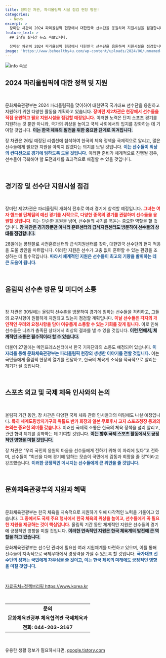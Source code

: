 ```yaml
---
title: 장미란 차관, 파리올림픽 시설 점검 현장 방문!
categories:
  - News
excerpt: >
  장미란 차관이 2024 파리올림픽 현장에서 대한민국 선수단을 응원하며 지원시설을 점검합니다. 스포츠 외교도 강화하며 선수들에게 감동과 희망을 전할 계획입니다.
feature_text: >
  ## info 실시간 뉴스 속보입니다.

  장미란 차관이 2024 파리올림픽 현장에서 대한민국 선수단을 응원하며 지원시설을 점검합니다. 스포츠 외교도 강화하며 선수들에게 감동과 희망을 전할 계획입니다.
image: 'https://www.behealthy4u.com/wp-content/uploads/2024/06/unnamed-file.png'
---
```


<p><img src="https://www.behealthy4u.com/wp-content/uploads/2024/06/unnamed-file.png" alt="info 속보" /></p>

<h2 data-ke-size="size26">2024 파리올림픽에 대한 정책 및 지원</h2>

<p data-ke-size="size16">&nbsp;</p>

<p>문화체육관광부는 2024 파리올림픽을 맞이하여 대한민국 국가대표 선수단을 응원하고 지원하기 위한 다양한 활동을 계획하고 있습니다. <b><span style="color: #ee2323;">장미란 제2차관은 현장에서 선수들을 직접 응원하고 필요 지원시설을 점검할 예정입니다.</span></b> 이러한 노력은 단지 스포츠 경기를 지원하는 것 뿐만 아니라, 국가의 위상을 높이고 국제 사회에서의 입지를 강화하는 데 기여할 것입니다. <b><span style="background-color: #21538527;">이는 한국 체육의 발전을 위한 중요한 단계로 여겨집니다.</span></b></p>

<p>장 차관은 26일 예정된 리셉션에 참석하여 한국의 체육 정책을 국제적으로 알리고, 많은 선수들에게 필요한 지원을 아끼지 않겠다는 의지를 보일 것입니다. <b><span style="color: #1a5490;">이는 선수들이 최상의 컨디션으로 경기에 임하도록 도울 것입니다.</span></b> 이러한 준비가 체계적으로 진행될 경우, 선수들이 극복해야 할 도전과제를 효과적으로 해결할 수 있을 것입니다.</p>

<p data-ke-size="size16">&nbsp;</p>

<h2 data-ke-size="size26">경기장 및 선수단 지원시설 점검</h2>

<p data-ke-size="size16">&nbsp;</p>

<p>장미란 제2차관은 파리올림픽 개회식 전후로 여러 경기에 참석할 예정입니다. <b><span style="color: #ee2323;">그녀는 여자 핸드볼 단체팀의 예선 경기를 시작으로, 다양한 종목의 경기를 관람하며 선수들을 응원할 것입니다.</span></b> 이는 단순한 응원을 넘어, 선수들의 사기를 북돋는 중요한 역할을 할 것입니다. <b><span style="background-color: #21538527;">장 차관은 경기장뿐만 아니라 훈련센터와 급식지원센터도 방문하여 선수들의 상태를 점검합니다.</span></b> </p>

<p>28일에는 퐁텐블로 사전훈련센터와 급식지원센터를 찾아, 대한민국 선수단의 현지 적응을 도울 방안을 마련합니다. 이러한 지원은 선수가 고충 없이 훈련할 수 있는 환경을 조성하는 데 필수적입니다. <b><span style="color: #1a5490;">따라서 체계적인 지원은 선수들이 최고의 기량을 발휘하는 데 큰 도움이 됩니다.</span></b></p>

<p data-ke-size="size16">&nbsp;</p>

<h2 data-ke-size="size26">올림픽 선수촌 방문 및 미디어 소통</h2>

<p data-ke-size="size16">&nbsp;</p>

<p>장 차관은 30일에는 올림픽 선수촌을 방문하여 경기에 임하는 선수들을 격려하고, 그들의 요구사항이 원활하게 지원되고 있는지 점검할 계획입니다. <b><span style="color: #ee2323;">이날 선수들은 각자의 개인적인 우려와 요청사항을 담아 여유롭게 소통할 수 있는 기회를 갖게 됩니다.</span></b> 이로 인해 선수들은 니즈가 충족된 상태에서 최상의 결과를 낼 수 있을 것입니다. <b><span style="background-color: #21538527;">이런 면에서, 체계적인 소통은 필수적이라 할 수 있습니다.</span></b></p>

<p>더불어 27일에는 메인프레스센터에서 한국 기자단과의 소통도 예정되어 있습니다. <b><span style="color: #1a5490;">이 자리를 통해 문화체육관광부는 파리올림픽 현장의 생생한 이야기를 전할 것입니다.</span></b> 이는 국민들에게 올림픽 현장의 열기를 전달하고, 한국의 체육계 소식을 적극적으로 알리는 계기가 될 것입니다.</p>

<p data-ke-size="size16">&nbsp;</p>

<h2 data-ke-size="size26">스포츠 외교 및 국제 체육 인사와의 논의</h2>

<p data-ke-size="size16">&nbsp;</p>

<p>올림픽 기간 동안, 장 차관은 다양한 국제 체육 관련 인사들과의 미팅에도 나설 예정입니다. <b><span style="color: #ee2323;">특히 세계도핑방지기구의 위톨드 반카 회장과 일본 무로후시 고지 스포츠청장 등과의 논의는 중요한 의미를 갖습니다.</span></b> 이러한 국제적 소통은 한국의 체육 정책을 널리 알리고, 관련 협력 체계를 강화하는 데 기여할 것입니다. <b><span style="background-color: #21538527;">이는 향후 국제 스포츠 활동에서도 긍정적인 영향을 미칠 것입니다.</span></b></p>

<p>장 차관은 “우리 국민의 응원의 마음을 선수들에게 전하기 위해 이 자리에 있다”고 전하며, 선수들이 “최선을 다해 경기에 임하는 모습이 국민에게 감동과 희망을 줄 것”이라고 강조했습니다. <b><span style="color: #1a5490;">이러한 긍정적인 메시지는 선수들에게 큰 위안을 줄 것입니다.</span></b></p>

<p data-ke-size="size16">&nbsp;</p>

<h2 data-ke-size="size26">문화체육관광부의 지원과 혜택</h2>

<p data-ke-size="size16">&nbsp;</p>

<p>문화체육관광부는 한국 체육을 지속적으로 지원하기 위해 다각적인 노력을 기울이고 있습니다. <b><span style="color: #ee2323;">그 중에서도 국제 주요 행사에서 한국 체육의 위상을 높이고, 선수들에게 꼭 필요한 지원을 제공하는 것이 핵심입니다.</span></b> 올림픽 기간 동안 체계적인 지원은 선수들의 경기에 긍정적인 영향을 미칠 것입니다. <b><span style="background-color: #21538527;">이러한 연속적인 지원은 한국 체육계의 발전에 큰 역할을 하고 있습니다.</span></b></p>

<p>문화체육관광부는 선수단 관리에 필요한 여러 지원체계를 마련하고 있으며, 이를 통해 선수들이 지속적으로 국제무대에서 경쟁력을 가질 수 있도록 할 것입니다. <b><span style="color: #1a5490;">국가대표 선수단의 성과는 국민에게 자부심을 줄 것이고, 이는 한국 체육의 미래에도 긍정적인 영향을 미칠 것입니다.</span></b></p>

<p data-ke-size="size16">&nbsp;</p>

<p><a href="https://https://www.korea.kr" target="_blank">자료출처=정책브리핑 https://www.korea.kr</a></p>

<p data-ke-size="size16">&nbsp;</p>

<table style="width:100%;">
  <tr>
    <td style="text-align: center; height: 17px;"><b>문의</b></td>
  </tr>
  <tr>
    <td style="text-align: center; height: 17px;"><b>문화체육관광부 체육협력관 국제체육과</b></td>
  </tr>
  <tr>
    <td style="text-align: center; height: 17px;"><b>전화: 044-203-3167</b></td>
  </tr>
</table>

<p data-ke-size="size16">&nbsp;</p>
유용한 생활 정보가 필요하시다면, <a href="https://qoogle.tistory.com" rel="dofollow">qoogle.tistory.com</a>


